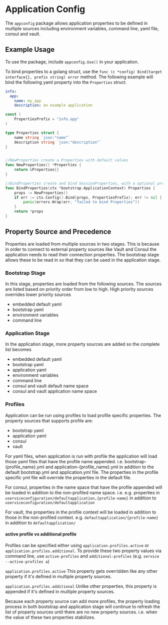 # Application Config

The ```appconfig``` package allows application properties to be defined in multiple sources including environment variables,
command line, yaml file, consul and vault.

## Example Usage

To use the package, include ```appconfig.Use()``` in your application.

To bind properties to a golang struct, use the ```func (c *config) Bind(target interface{}, prefix string) error``` method.
The following example will bind the following yaml property into the ```Properties``` struct.
```yaml
info:
  app:
    name: my_app
    description: an example application
```

```go
const (
	PropertiesPrefix = "info.app"
)

type Properties struct {
	name string `json:"name"`
	description string `json:"description"`
}


//NewProperties create a Properties with default values
func NewProperties() *Properties {
	return &Properties{}
}

//BindProperties create and bind SessionProperties, with a optional prefix
func BindProperties(ctx *bootstrap.ApplicationContext) Properties {
	props := NewProperties()
	if err := ctx.Config().Bind(props, PropertiesPrefix); err != nil {
		panic(errors.Wrap(err, "failed to bind Properties"))
	}
	return *props
}
```

## Property Source and Precedence
Properties are loaded from multiple sources in two stages. This is because in order to connect to external property sources like Vault and Consul
the application needs to read their connection properties. The bootstrap stage allows these to be read in so that they can be used in the application stage.

### Bootstrap Stage
In this stage, properties are loaded from the following sources. The sources are listed based on priority order from low to high. High
priority sources overrides lower priority sources

* embedded default yaml
* bootstrap yaml 
* environment variables
* command line

### Application Stage
In the application stage, more property sources are added so the complete list becomes

* embedded default yaml
* bootstrap yaml
* application yaml
* environment variables
* command line
* consul and vault default name space
* consul and vault application name space

### Profiles
Application can be run using profiles to load profile specific properties. The property sources that supports profile are:

* bootstrap yaml
* application yaml
* consul
* vault

For yaml files, when application is run with profile the application will load those yaml files that have the profile name appended.
i.e. bootstrap-{profile_name}.yml and application-{profile_name}.yml in addition to the default bootstrap.yml and application.yml file.
The properties in the profile specific yml file will override the properties in the default file.

For consul, properties in the name space that have the profile appended will be loaded in addition to the non-profiled name space. i.e.
e.g. properties in ```userviceconfiguration/defaultapplication,{profile-name}``` in addition to ```userviceconfiguration/defaultapplication``` 

For vault, the properties in the profile context will be loaded in addition to those in the non-profiled context. e.g. ```defaultapplication/{profile-name}```
in addition to ```defaultapplication/```

#### active profile vs additional profile
Profiles can be specified either using ```application.profiles.active``` or ```application.profiles.additional```. To provide these two property
values via command line, use ```active-profiles``` and ```additional-profiles``` (e.g. ```service --active-profiles a```)

```application.profiles.active```
This property gets overridden like any other property if it's defined in multiple property sources. 

```application.profiles.additional```
Unlike other properties, this property is appended if it's defined in multiple property sources.

Because each property source can add more profiles, the property loading process in both bootstrap and application stage will continue to refresh the list of property sources until there are no new
property sources. i.e. when the value of these two properties stabilizes.